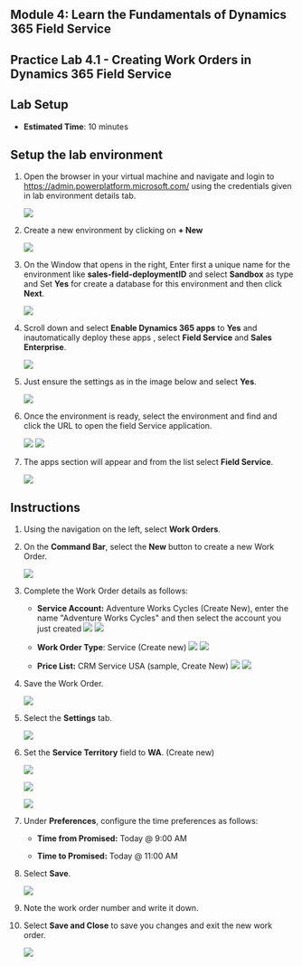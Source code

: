 ## Module 4: Learn the Fundamentals of Dynamics 365 Field Service

## Practice Lab 4.1 - Creating Work Orders in Dynamics 365 Field Service

## Lab Setup

  - **Estimated Time**: 10 minutes

## Setup the lab environment

1. Open the browser in your virtual machine and navigate and login to https://admin.powerplatform.microsoft.com/ using the credentials given in lab environment details tab.

    ![](../images/intro-1.png)

2. Create a new environment by clicking on **+ New**

    ![](../images/module4/lab1/setup/1.png)
    
3. On the Window that opens in the right, Enter first a unique name for the environment like **sales-field-deploymentID** and select **Sandbox** as type and Set **Yes** for create a database for this environment and then click **Next**.

    ![](../images/module4/lab1/setup/2.png)
    
4. Scroll down and select **Enable Dynamics 365 apps** to **Yes** and inautomatically deploy these apps , select **Field Service** and **Sales Enterprise**.

    ![](../images/module4/lab1/setup/3.png)

5. Just ensure the settings as in the image below and select **Yes**.

    ![](../images/module4/lab1/setup/3-1.png)

6. Once the environment is ready, select the environment and find and click the URL to open the field Service application.

    ![](../images/module4/lab1/setup/4.png)
    ![](../images/module4/lab1/setup/5.png)
 
7. The apps section will appear and from the list select **Field Service**.

    ![](../images/module4/lab1/setup/5-1.png)

## Instructions

1. Using the navigation on the left, select **Work Orders**.

2. On the **Command Bar**, select the **New** button to create a new Work Order.

    ![](../images/module4/lab1/1.png)

3. Complete the Work Order details as follows:

	- **Service Account:** Adventure Works Cycles (Create New), enter the name "Adventure Works Cycles" and then select the account you just created
	![](../images/module4/lab1/new/1-1.png)
	![](../images/module4/lab1/new/1.png)

	- **Work Order Type**: Service (Create new)
        ![](../images/module4/lab1/3.png)
	![](../images/module4/lab1/3-1.png)

	- **Price List:** CRM Service USA (sample, Create New)
        ![](../images/module4/lab1/4.png)
	![](../images/module4/lab1/4-1.png)

4. Save the Work Order.

    ![](../images/module4/lab1/5.png)

5. Select the **Settings** tab.

    ![](../images/module4/lab1/6.png)

6. Set the **Service Territory** field to **WA**. (Create new)

    ![](../images/module4/lab1/7.png)
    
    ![](../images/module4/lab1/8.png)
    
    ![](../images/module4/lab1/9.png)

7. Under **Preferences**, configure the time preferences as follows:

	- **Time from Promised:** Today @ 9:00 AM

	- **Time to Promised:** Today @ 11:00 AM

8. Select **Save**.

    ![](../images/module4/lab1/10.png)

9. Note the work order number and write it down. 

10. Select **Save and Close** to save you changes and exit the new work order.

    ![](../images/module4/lab1/11.png)
